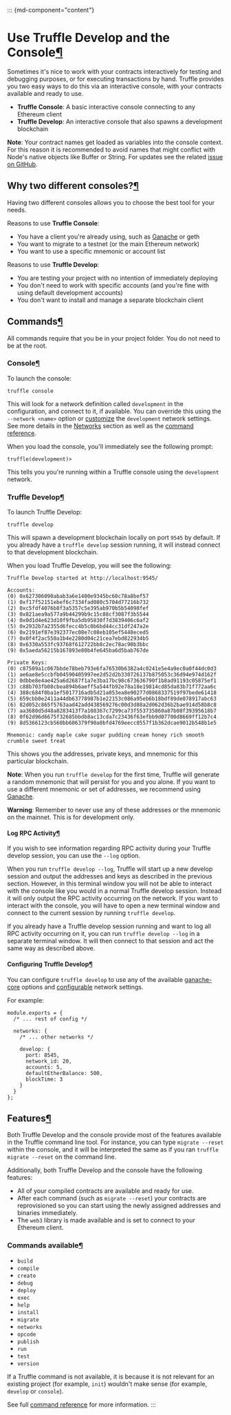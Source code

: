 <div>

::: {md-component="content"}
# Use Truffle Develop and the Console[¶](#use-truffle-develop-and-the-console "Permanent link")

Sometimes it\'s nice to work with your contracts interactively for
testing and debugging purposes, or for executing transactions by hand.
Truffle provides you two easy ways to do this via an interactive
console, with your contracts available and ready to use.

-   **Truffle Console**: A basic interactive console connecting to any
    Ethereum client
-   **Truffle Develop**: An interactive console that also spawns a
    development blockchain

**Note**: Your contract names get loaded as variables into the console
context. For this reason it is recommended to avoid names that might
conflict with Node\'s native objects like Buffer or String. For updates
see the related [issue on
GitHub](https://github.com/trufflesuite/truffle/issues/3329).

## Why two different consoles?[¶](#why-two-different-consoles "Permanent link")

Having two different consoles allows you to choose the best tool for
your needs.

Reasons to use **Truffle Console**:

-   You have a client you\'re already using, such as [Ganache](/ganache)
    or geth
-   You want to migrate to a testnet (or the main Ethereum network)
-   You want to use a specific mnemonic or account list

Reasons to use **Truffle Develop**:

-   You are testing your project with no intention of immediately
    deploying
-   You don\'t need to work with specific accounts (and you\'re fine
    with using default development accounts)
-   You don\'t want to install and manage a separate blockchain client

## Commands[¶](#commands "Permanent link")

All commands require that you be in your project folder. You do not need
to be at the root.

### Console[¶](#console "Permanent link")

To launch the console:

<div>

    truffle console

</div>

This will look for a network definition called `development` in the
configuration, and connect to it, if available. You can override this
using the `--network <name>` option or
[customize](/docs/truffle/reference/configuration#networks) the
`development` network settings. See more details in the
[Networks](/docs/truffle/advanced/networks-and-app-deployment) section
as well as the [command
reference](/docs/truffle/reference/truffle-commands).

When you load the console, you\'ll immediately see the following prompt:

<div>

    truffle(development)>

</div>

This tells you you\'re running within a Truffle console using the
`development` network.

### Truffle Develop[¶](#truffle-develop "Permanent link")

To launch Truffle Develop:

<div>

    truffle develop

</div>

This will spawn a development blockchain locally on port `9545` by
default. If you already have a `truffle develop` session running, it
will instead connect to that development blockchain.

When you load Truffle Develop, you will see the following:

<div>

    Truffle Develop started at http://localhost:9545/

    Accounts:
    (0) 0x627306090abab3a6e1400e9345bc60c78a8bef57
    (1) 0xf17f52151ebef6c7334fad080c5704d77216b732
    (2) 0xc5fdf4076b8f3a5357c5e395ab970b5b54098fef
    (3) 0x821aea9a577a9b44299b9c15c88cf3087f3b5544
    (4) 0x0d1d4e623d10f9fba5db95830f7d3839406c6af2
    (5) 0x2932b7a2355d6fecc4b5c0b6bd44cc31df247a2e
    (6) 0x2191ef87e392377ec08e7c08eb105ef5448eced5
    (7) 0x0f4f2ac550a1b4e2280d04c21cea7ebd822934b5
    (8) 0x6330a553fc93768f612722bb8c2ec78ac90b3bbc
    (9) 0x5aeda56215b167893e80b4fe645ba6d5bab767de

    Private Keys:
    (0) c87509a1c067bbde78beb793e6fa76530b6382a4c0241e5e4a9ec0a0f44dc0d3
    (1) ae6ae8e5ccbfb04590405997ee2d52d2b330726137b875053c36d94e974d162f
    (2) 0dbbe8e4ae425a6d2687f1a7e3ba17bc98c673636790f1b8ad91193c05875ef1
    (3) c88b703fb08cbea894b6aeff5a544fb92e78a18e19814cd85da83b71f772aa6c
    (4) 388c684f0ba1ef5017716adb5d21a053ea8e90277d0868337519f97bede61418
    (5) 659cbb0e2411a44db63778987b1e22153c086a95eb6b18bdf89de078917abc63
    (6) 82d052c865f5763aad42add438569276c00d3d88a2d062d36b2bae914d58b8c8
    (7) aa3680d5d48a8283413f7a108367c7299ca73f553735860a87b08f39395618b7
    (8) 0f62d96d6675f32685bbdb8ac13cda7c23436f63efbb9d07700d8669ff12b7c4
    (9) 8d5366123cb560bb606379f90a0bfd4769eecc0557f1b362dcae9012b548b1e5

    Mnemonic: candy maple cake sugar pudding cream honey rich smooth crumble sweet treat

</div>

This shows you the addresses, private keys, and mnemonic for this
particular blockchain.

**Note**: When you run `truffle develop` for the first time, Truffle
will generate a random mnemonic that will persist for you and you alone.
If you want to use a different mnemonic or set of addresses, we
recommend using [Ganache](/ganache).

**Warning**: Remember to never use any of these addresses or the
mnemonic on the mainnet. This is for development only.

#### Log RPC Activity[¶](#log-rpc-activity "Permanent link")

If you wish to see information regarding RPC activity during your
Truffle develop session, you can use the `--log` option.

When you run `truffle develop --log`, Truffle will start up a new
develop session and output the addresses and keys as described in the
previous section. However, in this terminal window you will not be able
to interact with the console like you would in a normal Truffle develop
session. Instead it will only output the RPC activity occurring on the
network. If you want to interact with the console, you will have to open
a new terminal window and connect to the current session by running
`truffle develop`.

If you already have a Truffle develop session running and want to log
all RPC activity occurring on it, you can run `truffle develop --log` in
a separate terminal window. It will then connect to that session and act
the same way as described above.

#### Configuring Truffle Develop[¶](#configuring-truffle-develop "Permanent link")

You can configure `truffle develop` to use any of the available
[ganache-core](https://github.com/trufflesuite/ganache-core#usage)
options and
[configurable](/docs/truffle/reference/configuration#networks) network
settings.

For example:

<div>

    module.exports = {
      /* ... rest of config */

      networks: {
        /* ... other networks */

        develop: {
          port: 8545,
          network_id: 20,
          accounts: 5,
          defaultEtherBalance: 500,
          blockTime: 3
        }
      }
    };

</div>

## Features[¶](#features "Permanent link")

Both Truffle Develop and the console provide most of the features
available in the Truffle command line tool. For instance, you can type
`migrate --reset` within the console, and it will be interpreted the
same as if you ran `truffle migrate --reset` on the command line.

Additionally, both Truffle Develop and the console have the following
features:

-   All of your compiled contracts are available and ready for use.
-   After each command (such as `migrate --reset`) your contracts are
    reprovisioned so you can start using the newly assigned addresses
    and binaries immediately.
-   The `web3` library is made available and is set to connect to your
    Ethereum client.

### Commands available[¶](#commands-available "Permanent link")

-   `build`
-   `compile`
-   `create`
-   `debug`
-   `deploy`
-   `exec`
-   `help`
-   `install`
-   `migrate`
-   `networks`
-   `opcode`
-   `publish`
-   `run`
-   `test`
-   `version`

If a Truffle command is not available, it is because it is not relevant
for an existing project (for example, `init`) wouldn\'t make sense (for
example, `develop` or `console`).

See full [command reference](/docs/truffle/reference/truffle-commands)
for more information.
:::

</div>

